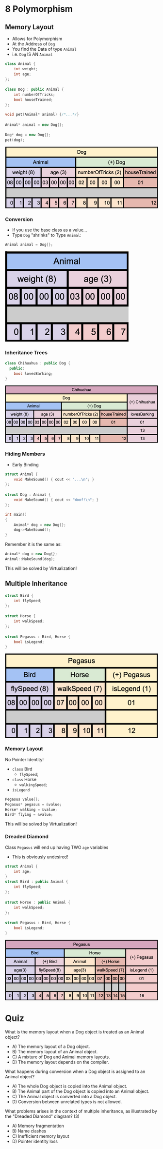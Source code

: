 # 8 Polymorphism

## Memory Layout
- Allows for Polymorphism
- At the Address of `Dog`
- You find the Data of type `Animal`
- i.e. `Dog` IS AN `Animal`

```c++
class Animal {
    int weight;
	int age;
};

class Dog : public Animal {
    int numberOfTricks;
	bool houseTrained;
};
```

```c++
void pet(Animal* animal) {/*...*/}

Animal* animal = new Dog{};

Dog* dog = new Dog{};
pet(dog);
```

![inheritance-memory-layout.png](inheritance-memory-layout.png)


### Conversion
- If you use the base class as a value...
- Type `Dog` "shrinks" to Type `Animal`:
```c++
Animal animal = Dog{};
```

![polymorphism-value-types.png](polymorphism-value-types.png)

### Inheritance Trees

```c++
class Chihuahua : public Dog {
  public:
    bool lovesBarking;
}
```

![inheritance-trees-memory-layout.png](inheritance-trees-memory-layout.png)

### Hiding Members
- Early Binding

```c++
struct Animal {
    void MakeSound() { cout << "...\n"; }
};

struct Dog : Animal {
    void MakeSound() { cout << "Woof!\n"; }
};
```

```c++
int main()
{
    Animal* dog = new Dog{};
    dog->MakeSound();
}
```

Remember it is the same as:

```c++
Animal* dog = new Dog{};
Animal::MakeSound(dog);
```

This will be solved by Virtualization!

## Multiple Inheritance

```c++
struct Bird {
	int flySpeed;
};

struct Horse {
	int walkSpeed;
};

struct Pegasus : Bird, Horse {
	bool isLegend;
}
```

![multiple-inheritance-memory-layout.png](multiple-inheritance-memory-layout.png)

### Memory Layout
No Pointer Identity!
- `class` Bird
  - `flySpeed`;
- `class` Horse
  - `walkingSpeed`;
- `isLegend`

```c++
Pegasus value{};
Pegasus* pegasus = &value;
Horse* walking = &value;
Bird* flying = &value;
```

This will be solved by Virtualization!

### Dreaded Diamond
Class `Pegasus` will end up having TWO `age` variables
- This is obviously undesired!
```c++
struct Animal {
	int age;
}
struct Bird : public Animal {
	int flySpeed;
};

struct Horse : public Animal {
	int walkSpeed;
};

struct Pegasus : Bird, Horse {
    bool isLegend;
}
```

![dreaded-diamond-memory-layout.png](dreaded-diamond-memory-layout.png)


# Quiz

What is the memory layout when a Dog object is treated as an Animal object?
- A) The memory layout of a Dog object.
- B) The memory layout of an Animal object.
- C) A mixture of Dog and Animal memory layouts.
- D) The memory layout depends on the compiler.

What happens during conversion when a Dog object is assigned to an Animal object?
- A) The whole Dog object is copied into the Animal object.
- B) The Animal part of the Dog object is copied into an Animal object.
- C) The Animal object is converted into a Dog object.
- D) Conversion between unrelated types is not allowed.

What problems arises in the context of multiple inheritance, as illustrated by the "Dreaded Diamond" diagram? (3)
- A) Memory fragmentation
- B) Name clashes
- C) Inefficient memory layout
- D) Pointer identity loss